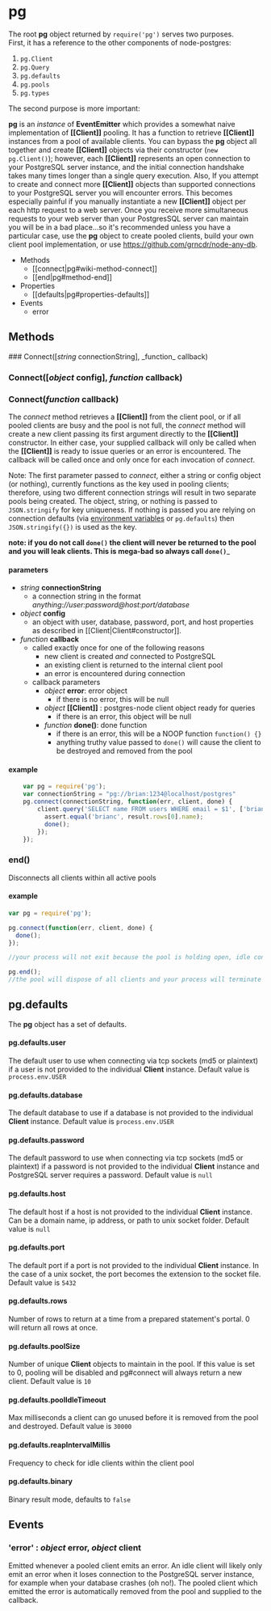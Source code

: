 # pg

The root __pg__ object returned by `require('pg')` serves two purposes.  
First, it has a reference to the other components of node-postgres: 

1. `pg.Client` 
2. `pg.Query`
3. `pg.defaults`
4. `pg.pools`
5. `pg.types`

The second purpose is more important:

__pg__ is an _instance_ of __EventEmitter__ which provides a somewhat naive implementation of __[[Client]]__ pooling.  It has a function to retrieve __[[Client]]__ instances from a pool of available clients.  You can bypass the __pg__ object all together and create __[[Client]]__ objects via their constructor (`new pg.Client()`); however, each __[[Client]]__ represents an open connection to your PostgreSQL server instance, and the initial connection handshake takes many times longer than a single query execution.  Also, If you attempt to create and connect more __[[Client]]__ objects than supported connections to your PostgreSQL server you will encounter errors.  This becomes especially painful if you manually instantiate a new __[[Client]]__ object per each http request to a web server.  Once you receive more simultaneous requests to your web server than your PostgresSQL server can maintain you will be in a bad place...so it's recommended unless you have a particular case, use the __pg__ object to create pooled clients, build your own client pool implementation, or use https://github.com/grncdr/node-any-db.

* Methods
  * [[connect|pg#wiki-method-connect]]
  * [[end|pg#method-end]]
* Properties
  * [[defaults|pg#properties-defaults]]
* Events
  * error
## Methods


<a id="method-connect">
### Connect([<em>string</em> connectionString], _function_ callback)
</a>


### Connect([<em>object</em> config], _function_ callback)

### Connect(<em>function</em> callback)

The _connect_ method retrieves a __[[Client]]__ from the client pool, or if all pooled clients are busy and the pool is not full, the _connect_ method will create a new client passing its first argument directly to the __[[Client]]__ constructor.  In either case, your supplied callback will only be called when the __[[Client]]__ is ready to issue queries or an error is encountered.  The callback will be called once and only once for each invocation of _connect_.  

Note: The first parameter passed to _connect_, either a string or config object (or nothing), currently functions as the key used in pooling clients; therefore, using two different connection strings will result in two separate pools being created.  The object, string, or nothing is passed to `JSON.stringify` for key uniqueness.  If nothing is passed you are relying on connection defaults (via [environment variables](http://www.postgresql.org/docs/9.1/static/plpython-envar.html) or `pg.defaults`) then `JSON.stringify({})` is used as the key.

__note: if you do not call `done()` the client will never be returned to the pool and you will leak clients.  This is mega-bad so always call `done()`___

#### parameters

* _string_ __connectionString__
  * a connection string in the format _anything://user:password@host:port/database_
* _object_ __config__
  * an object with user, database, password, port, and host properties as described in [[Client|Client#constructor]].
* _function_ __callback__
  * called exactly once for one of the following reasons
    * new client is created _and_ connected to PostgreSQL
    * an existing client is returned to the internal client pool
    * an error is encountered during connection
  * callback parameters
    * _object_ __error__: error object
      * if there is no error, this will be null
    * _object_ __[[Client]]__ : postgres-node client object ready for queries
      * if there is an error, this object will be null
    * _function_ __done()__: done function
      * if there is an error, this will be a NOOP function `function() {}`
      * anything truthy value passed to `done()` will cause the client to be destroyed and removed from the pool


#### example
```javascript
    var pg = require('pg');
    var connectionString = "pg://brian:1234@localhost/postgres"
    pg.connect(connectionString, function(err, client, done) {
        client.query('SELECT name FROM users WHERE email = $1', ['brian@example.com'], function(err, result) {
          assert.equal('brianc', result.rows[0].name);
          done();
        });
    });
```

### end()

Disconnects all clients within all active pools

#### example
```js
var pg = require('pg');

pg.connect(function(err, client, done) {
  done();
});

//your process will not exit because the pool is holding open, idle connections to the server

pg.end();
//the pool will dispose of all clients and your process will terminate
```

## pg.defaults

The __pg__ object has a set of defaults.
 
#### pg.defaults.user

The default user to use when connecting via tcp sockets (md5 or plaintext) if a user is not provided to the individual __Client__ instance.  Default value is `process.env.USER`

#### pg.defaults.database

The default database to use if a database is not provided to the individual __Client__ instance.  Default value is `process.env.USER`

#### pg.defaults.password

The default password to use when connecting via tcp sockets (md5 or plaintext) if a password is not provided to the individual __Client__ instance and PostgreSQL server requires a password. Default value is `null`

#### pg.defaults.host

The default host if a host is not provided to the individual __Client__ instance.  Can be a domain name, ip address, or path to unix socket folder.  Default value is `null`

#### pg.defaults.port

The default port if a port is not provided to the individual __Client__ instance.  In the case of a unix socket, the port becomes the extension to the socket file.  Default value is `5432`

#### pg.defaults.rows

Number of rows to return at a time from a prepared statement's portal. 0 will return all rows at once.

#### pg.defaults.poolSize

Number of unique __Client__ objects to maintain in the pool.  If this value is set to 0, pooling will be disabled and pg#connect will always return a new client. Default value is `10`

#### pg.defaults.poolIdleTimeout

Max milliseconds a client can go unused before it is removed from the pool and destroyed. Default value is `30000`

#### pg.defaults.reapIntervalMillis

Frequency to check for idle clients within the client pool

#### pg.defaults.binary

Binary result mode, defaults to `false`

## Events

### 'error' : _object_ error, _object_ client

Emitted whenever a pooled client emits an error.  An idle client will likely only emit an error when it loses connection to the PostgreSQL server instance, for example when your database crashes (oh no!).  The pooled client which emitted the error is automatically removed from the pool and supplied to the callback.
